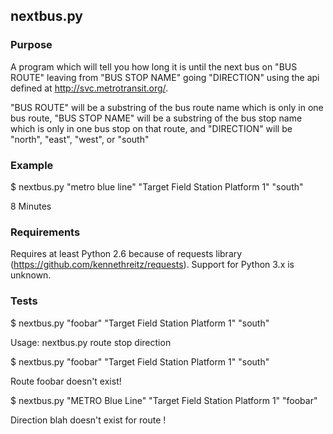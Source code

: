 ## nextbus.py

### Purpose

A program which will tell you how long it is until the next bus on "BUS ROUTE" leaving from "BUS STOP NAME" going "DIRECTION"
using the api defined at http://svc.metrotransit.org/.

"BUS ROUTE" will be a substring of the bus route name which is only in one bus route, 
"BUS STOP NAME" will be a substring of the bus stop name which is only in one bus stop on that route, and
"DIRECTION" will be "north", "east", "west", or "south"

### Example

$ nextbus.py "metro blue line" "Target Field Station Platform 1" "south"

8 Minutes

### Requirements

Requires at least Python 2.6 because of requests library (https://github.com/kennethreitz/requests). Support for Python 3.x is unknown.

### Tests

$ nextbus.py "foobar" "Target Field Station Platform 1" "south"

Usage: nextbus.py route stop direction

$ nextbus.py "foobar" "Target Field Station Platform 1" "south"

Route foobar doesn't exist!

$ nextbus.py "METRO Blue Line" "Target Field Station Platform 1" "foobar"

Direction blah doesn't exist for route !